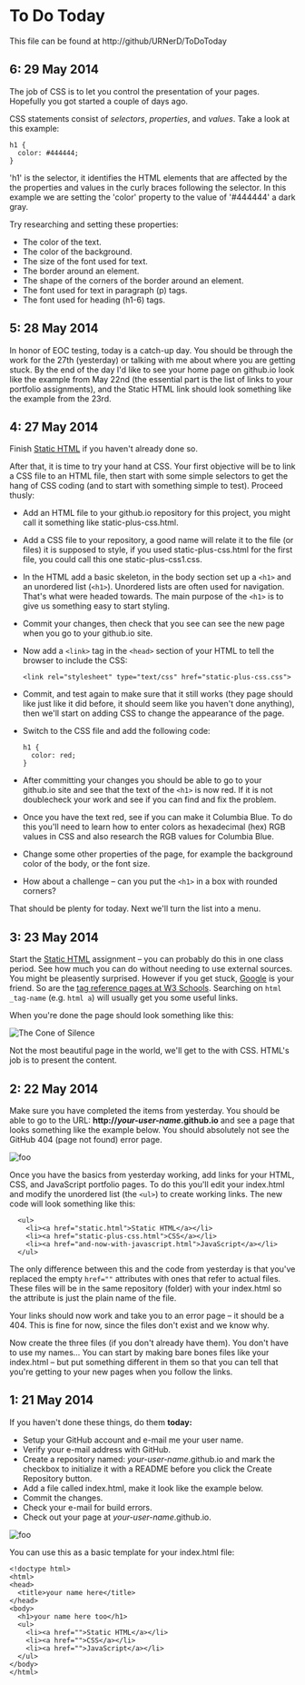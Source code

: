 # To Do Today

This file can be found at http://github/URNerD/ToDoToday

## 6: 29 May 2014

The job of CSS is to let you control the presentation of your pages. Hopefully you got started a couple of days ago.

CSS statements consist of _selectors_, _properties_, and _values_. Take a look at this example:

```
h1 {
  color: #444444;
}
```
'h1' is the selector, it identifies the HTML elements that are affected by the the properties and values in the curly braces following the selector. In this example we are setting the 'color' property to the value of '#444444' a dark gray.

Try researching and setting these properties:

* The color of the text.
* The color of the background.
* The size of the font used for text.
* The border around an element.
* The shape of the corners of the border around an element.
* The font used for text in paragraph (p) tags.
* The font used for heading (h1-6) tags.

## 5: 28 May 2014

In honor of EOC testing, today is a catch-up day. You should be through the work for the 27th (yesterday) or talking with me about where you are getting stuck. By the end of the day I'd like to see your home page on github.io look like the example from May 22nd (the essential part is the list of links to your portfolio assignments), and the Static HTML link should look something like the example from the 23rd.

## 4: 27 May 2014

Finish [Static HTML](https://github.com/URNerD/Static-HTML) if you haven't already done so.

After that, it is time to try your hand at CSS. Your first objective will be to link a CSS file to an HTML file, then start with some simple selectors to get the hang of CSS coding (and to start with something simple to test). Proceed thusly:

* Add an HTML file to your github.io repository for this project, you might call it something like static-plus-css.html.
* Add a CSS file to your repository, a good name will relate it to the file (or files) it is supposed to style, if you used static-plus-css.html for the first file, you could call this one static-plus-css1.css.
* In the HTML add a basic skeleton, in the body section set up a ```<h1>``` and an unordered list (```<h1>```). Unordered lists are often used for navigation. That's what were headed towards. The main purpose of the ```<h1>``` is to give us something easy to start styling.
* Commit your changes, then check that you see can see the new page when you go to your github.io site.
* Now add a ```<link>``` tag in the ```<head>``` section of your HTML to tell the browser to include the CSS:

  ```
  <link rel="stylesheet" type="text/css" href="static-plus-css.css">
  ```

* Commit, and test again to make sure that it still works (they page should like just like it did before, it should seem like you haven't done anything), then we'll start on adding CSS to change the appearance of the page.
* Switch to the CSS file and add the following code:

  ```
  h1 {
    color: red;
  }
  ```
* After committing your changes you should be able to go to your github.io site and see that the text of the ```<h1>``` is now red. If it is not doublecheck your work and see if you can find and fix the problem.
* Once you have the text red, see if you can make it Columbia Blue. To do this you'll need to learn how to enter colors as hexadecimal (hex) RGB values in CSS and also research the RGB values for Columbia Blue.
* Change some other properties of the page, for example the background color of the body, or the font size.
* How about a challenge – can you put the ```<h1>``` in a box with rounded corners?

That should be plenty for today. Next we'll turn the list into a menu.


## 3: 23 May 2014

Start the [Static HTML](https://github.com/URNerD/Static-HTML) assignment – you can probably do this in one class period. See how much you can do without needing to use external sources. You might be pleasently surprised. However if you get stuck, [Google](https://google.com) is your friend. So are the [tag reference pages at W3 Schools](http://www.w3schools.com/tags/tag_a.asp). Searching on ```html _tag-name``` (e.g. ```html a```) will usually get you some useful links.

When you're done the page should look something like this:

![The Cone of Silence](cone-of-silence.jpg)

Not the most beautiful page in the world, we'll get to the with CSS. HTML's job is to present the content.

## 2: 22 May 2014

Make sure you have completed the items from yesterday. You should be able to go to the URL: __http://_your-user-name_.github.io__ and see a page that looks something like the example below. You should absolutely not see the GitHub 404 (page not found) error page.

![foo](basic-index-html.jpg)

Once you have the basics from yesterday working, add links for your HTML, CSS, and JavaScript portfolio pages.
To do this you'll edit your index.html and modify the unordered list (the ```<ul>```) to create working links.
The new code will look something like this:

```
  <ul>
    <li><a href="static.html">Static HTML</a></li>
    <li><a href="static-plus-css.html">CSS</a></li>
    <li><a href="and-now-with-javascript.html">JavaScript</a></li>
  </ul>
```

The only difference between this and the code from yesterday is that you've replaced the empty ```href=""``` attributes with ones that refer to actual files. These files will be in the same repository (folder) with your
index.html so the attribute is just the plain name of the file.

Your links should now work and take you to an error page – it should be a 404. This is fine for now, since the files don't exist and we know why.

Now create the three files (if you don't already have them). You don't have to use my names… You can start by making bare bones files like your index.html – but put something different in them so that you can tell that you're getting to your new pages when you follow the links.

## 1: 21 May 2014

If you haven't done these things, do them __today:__

* Setup your GitHub account and e-mail me your user name.
* Verify your e-mail address with GitHub.
* Create a repository named: _your-user-name_.github.io and mark the checkbox to initialize it with a README before you click the Create Repository button.
* Add a file called index.html, make it look like the example below.
* Commit the changes.
* Check your e-mail for build errors.
* Check out your page at _your-user-name_.github.io.

![foo](github-verify.jpg)

You can use this as a basic template for your index.html file:

```
<!doctype html>
<html>
<head>
  <title>your name here</title>
</head>
<body>
  <h1>your name here too</h1>
  <ul>
    <li><a href="">Static HTML</a></li>
    <li><a href="">CSS</a></li>
    <li><a href="">JavaScript</a></li>
  </ul>
</body>
</html>
